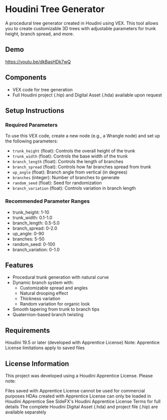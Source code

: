 # Houdini Tree Generator

A procedural tree generator created in Houdini using VEX. This tool allows you to create customizable 3D trees with adjustable parameters for trunk height, branch spread, and more.

## Demo

https://youtu.be/dkBasHDk7wQ

## Components

- VEX code for tree generation
- Full Houdini project (.hip) and Digital Asset (.hda) available upon request

## Setup Instructions

### Required Parameters

To use this VEX code, create a new node (e.g., a Wrangle node) and set up the following parameters:

- `trunk_height` (float): Controls the overall height of the trunk
- `trunk_width` (float): Controls the base width of the trunk
- `branch_length` (float): Controls the length of branches
- `branch_spread` (float): Controls how far branches spread from trunk
- `up_angle` (float): Branch angle from vertical (in degrees)
- `branches` (integer): Number of branches to generate
- `random_seed` (float): Seed for randomization
- `branch_variation` (float): Controls variation in branch length

### Recommended Parameter Ranges

- trunk_height: 1-10
- trunk_width: 0.1-1.0
- branch_length: 0.5-5.0
- branch_spread: 0-2.0
- up_angle: 0-90
- branches: 5-50
- random_seed: 0-100
- branch_variation: 0-1.0

## Features

- Procedural trunk generation with natural curve
- Dynamic branch system with:
  - Customizable spread and angles
  - Natural drooping effect
  - Thickness variation
  - Random variation for organic look
- Smooth tapering from trunk to branch tips
- Quaternion-based branch twisting

## Requirements

Houdini 19.5 or later (developed with Apprentice License)
Note: Apprentice License limitations apply to saved files

## License Information
This project was developed using a Houdini Apprentice License. Please note:

Files saved with Apprentice License cannot be used for commercial purposes
HDAs created with Apprentice License can only be loaded in Houdini Apprentice
See SideFX's Houdini Apprentice License Terms for full details
The complete Houdini Digital Asset (.hda) and project file (.hip) are available separately
